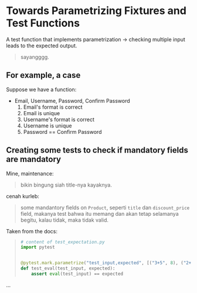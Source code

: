 # Towards Parametrizing Fixtures and Test Functions

A test function that implements parametrization -> checking multiple input leads to the expected output.

> sayangggg.

## For example, a case

Suppose we have a function:

- Email, Username, Password, Confirm Password
  1. Email's format is correct
  2. Email is unique
  3. Username's format is correct
  4. Username is unique
  5. Password == Confirm Password

## Creating some tests to check if mandatory fields are mandatory

Mine, maintenance:
> bikin bingung siah title-nya kayaknya.

cenah kurleb:
> some mandantory fields on `Product`, seperti `title` dan `discount_price` field, makanya test bahwa itu memang dan akan tetap selamanya begitu, kalau tidak, maka tidak valid.

Taken from the docs:
>
> ```python
> # content of test_expectation.py
> import pytest
> 
> 
> @pytest.mark.parametrize("test_input,expected", [("3+5", 8), ("2+4", 6), ("6*9", 42)])
> def test_eval(test_input, expected):
>     assert eval(test_input) == expected
> ```

...
